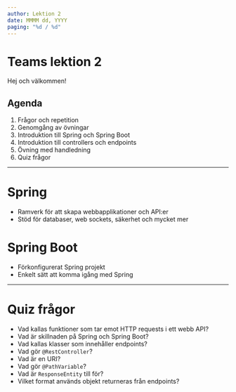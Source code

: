 ```yaml
---
author: Lektion 2
date: MMMM dd, YYYY
paging: "%d / %d"
---
```


# Teams lektion 2

Hej och välkommen!

## Agenda

1. Frågor och repetition
2. Genomgång av övningar
3. Introduktion till Spring och Spring Boot
4. Introduktion till controllers och endpoints
5. Övning med handledning
6. Quiz frågor

---

# Spring

- Ramverk för att skapa webbapplikationer och API:er
- Stöd för databaser, web sockets, säkerhet och mycket mer

# Spring Boot

- Förkonfigurerat Spring projekt
- Enkelt sätt att komma igång med Spring

---

# Quiz frågor

- Vad kallas funktioner som tar emot HTTP requests i ett webb API?
- Vad är skillnaden på Spring och Spring Boot?
- Vad kallas klasser som innehåller endpoints?
- Vad gör `@RestController`?
- Vad är en URI?
- Vad gör `@PathVariable`?
- Vad är `ResponseEntity` till för?
- Vilket format används objekt returneras från endpoints?

